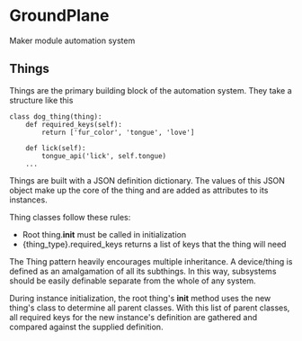 # GroundPlane

Maker module automation system

##  Things

Things are the primary building block of the automation system. They take a structure like this
```
class dog_thing(thing):
    def required_keys(self):
        return ['fur_color', 'tongue', 'love']

    def lick(self):
        tongue_api('lick', self.tongue)
    ...
```
Things are built with a JSON definition dictionary. The values of this JSON object make up the core of the thing and are added as attributes to its instances.

Thing classes follow these rules:
* Root thing.__init__ must be called in initialization
* {thing_type}.required_keys returns a list of keys that the thing will need

The Thing pattern heavily encourages multiple inheritance. A device/thing is defined as an amalgamation of all its subthings. In this way, subsystems should be easily definable separate from the whole of any system.

During instance initialization, the root thing's __init__ method uses the new thing's class to determine all parent classes. With this list of parent classes, all required keys for the new instance's definition are gathered and compared against the supplied definition.


